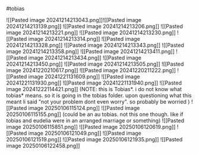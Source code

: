 #tobias

![[Pasted image 20241214213043.png]]![[Pasted image 20241214213139.png]]
![[Pasted image 20241214213206.png]]
![[Pasted image 20241214213221.png]]
![[Pasted image 20241214213230.png]]
![[Pasted image 20241214213314.png]]
![[Pasted image 20241214213328.png]]
![[Pasted image 20241214213343.png]]
![[Pasted image 20241214213358.png]]
![[Pasted image 20241214213411.png]]
![[Pasted image 20241214213434.png]]
![[Pasted image 20241214213450.png]]
![[Pasted image 20241214213505.png]]
![[Pasted image 20241220210617.png]]
![[Pasted image 20241220211222.png]]
![[Pasted image 20241221131609.png]]
![[Pasted image 20241221131930.png]]
![[Pasted image 20241221131940.png]]
![[Pasted image 20241222114421.png]]
(NOTE: this is Tobias*. i do not know what tobias* means. so it is going in the tobias folder. upon questioning what this meant li said "not your problem dont even worry". so probably be worried )
![[Pasted image 20250106115124.png]]
![[Pasted image 20250106115155.png]]
(could be an au tobias. not this one though. like if tobias and eudelia were in an arranged marriage or something)
![[Pasted image 20250106115851.png]]
![[Pasted image 20250106120619.png]]
![[Pasted image 20250106121049.png]]
![[Pasted image 20250106121519.png]]
![[Pasted image 20250106121935.png]]
![[Pasted image 20250106122458.png]]
